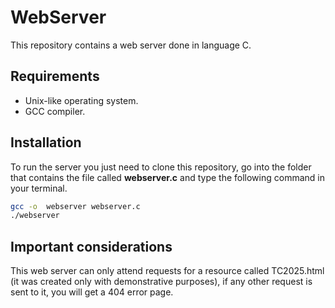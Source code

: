 # WebServer

This repository contains a web server done in language C.

## Requirements
- Unix-like operating system.
- GCC compiler.

## Installation

To run the server you just need to clone this repository, go into the folder that contains the file called **webserver.c** and type the following command in your terminal.
```bash
gcc -o  webserver webserver.c
./webserver
```

## Important considerations
This web server can only attend requests for a resource called TC2025.html (it was created only with demonstrative purposes), if any other request is sent to it, you will get a 404 error page.
